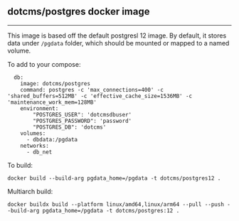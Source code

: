 ## dotcms/postgres docker image
---
This image is based off the default postgresl 12 image.  By default, it stores data under `/pgdata` folder, which should be mounted or mapped to a named volume.


To add to your compose:

```
  db:
    image: dotcms/postgres
    command: postgres -c 'max_connections=400' -c 'shared_buffers=512MB' -c 'effective_cache_size=1536MB' -c 'maintenance_work_mem=128MB'
    environment:
        "POSTGRES_USER": 'dotcmsdbuser'
        "POSTGRES_PASSWORD": 'password'
        "POSTGRES_DB": 'dotcms'
    volumes:
      - dbdata:/pgdata
    networks:
      - db_net
```


To build:
```
docker build --build-arg pgdata_home=/pgdata -t dotcms/postgres12 .
```

Multiarch build:
```
docker buildx build --platform linux/amd64,linux/arm64 --pull --push --build-arg pgdata_home=/pgdata -t dotcms/postgres:12 .

```


